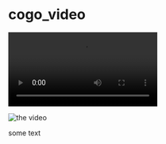 # cogo_video #

<video src="https://drive.google.com/uc?id=1jBw3nFA4PDBdPMybzEP_hdkRk6wh8jz_.mov" controls="controls" style="max-width: 730px;">
</video>

![the video](https://drive.google.com/uc?id=1jBw3nFA4PDBdPMybzEP_hdkRk6wh8jz_)

some text
